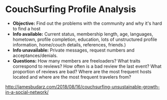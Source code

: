 # CouchSurfing Profile Analysis

-   **Objective:** Find out the problems with the community and why it's hard to find a host
-   **Info available:** Current status, membership length, age, languages, hometown, profile completion, education, lots of unstructured profile information, home/couch details, references, friends.)
-   **Info unavailable:** Private messages, request numbers and acceptances/denials.
-   **Questions:** How many members are freeloaders? What traits correspond to reviews? How often is a bad review the last event? What proportion of reviews are bad? Where are the most frequent hosts located and where are the most frequent travelers from?

http://jamesbudarz.com/2018/08/16/couchsurfing-unsustainable-growth-in-a-social-network/
